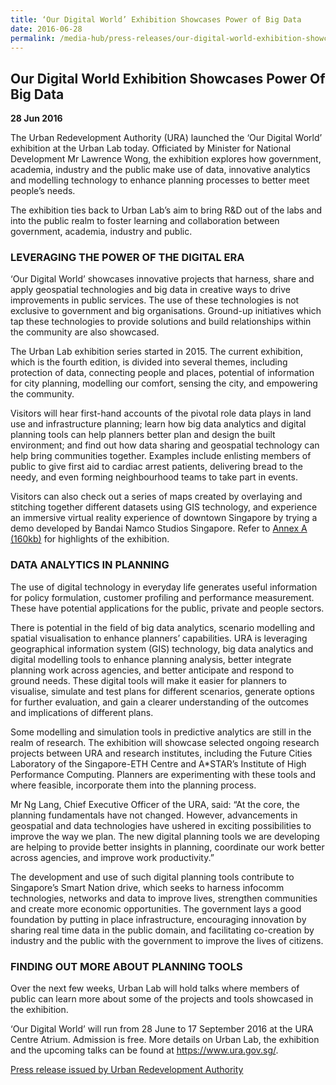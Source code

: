 ```yaml
---
title: ‘Our Digital World’ Exhibition Showcases Power of Big Data
date: 2016-06-28
permalink: /media-hub/press-releases/our-digital-world-exhibition-showcases-power-of-big-data/
---
```

## Our Digital World Exhibition Showcases Power Of Big Data

**28 Jun 2016**

The Urban Redevelopment Authority (URA) launched the ‘Our Digital World’ exhibition at the Urban Lab today. Officiated by Minister for National Development Mr Lawrence Wong, the exhibition explores how government, academia, industry and the public make use of data, innovative analytics and modelling technology to enhance planning processes to better meet people’s needs.

The exhibition ties back to Urban Lab’s aim to bring R&D out of the labs and into the public realm to foster learning and collaboration between government, academia, industry and public.

### LEVERAGING THE POWER OF THE DIGITAL ERA

‘Our Digital World’ showcases innovative projects that harness, share and apply geospatial technologies and big data in creative ways to drive improvements in public services. The use of these technologies is not exclusive to government and big organisations. Ground-up initiatives which tap these technologies to provide solutions and build relationships within the community are also showcased.

The Urban Lab exhibition series started in 2015. The current exhibition, which is the fourth edition, is divided into several themes, including protection of data, connecting people and places, potential of information for city planning, modelling our comfort, sensing the city, and empowering the community.

Visitors will hear first-hand accounts of the pivotal role data plays in land use and infrastructure planning; learn how big data analytics and digital planning tools can help planners better plan and design the built environment; and find out how data sharing and geospatial technology can help bring communities together. Examples include enlisting members of public to give first aid to cardiac arrest patients, delivering bread to the needy, and even forming neighbourhood teams to take part in events.

Visitors can also check out a series of maps created by overlaying and stitching together different datasets using GIS technology, and experience an immersive virtual reality experience of downtown Singapore by trying a demo developed by Bandai Namco Studios Singapore. Refer to [Annex A (160kb)](/files/press-releases/2016/highlights-of-our-digital-world-exhibition-annex-a.pdf) for highlights of the exhibition.

### DATA ANALYTICS IN PLANNING

The use of digital technology in everyday life generates useful information for policy formulation, customer profiling and performance measurement. These have potential applications for the public, private and people sectors.

There is potential in the field of big data analytics, scenario modelling and spatial visualisation to enhance planners’ capabilities. URA is leveraging geographical information system (GIS) technology, big data analytics and digital modelling tools to enhance planning analysis, better integrate planning work across agencies, and better anticipate and respond to ground needs. These digital tools will make it easier for planners to visualise, simulate and test plans for different scenarios, generate options for further evaluation, and gain a clearer understanding of the outcomes and implications of different plans.

Some modelling and simulation tools in predictive analytics are still in the realm of research. The exhibition will showcase selected ongoing research projects between URA and research institutes, including the Future Cities Laboratory of the Singapore-ETH Centre and A*STAR’s Institute of High Performance Computing. Planners are experimenting with these tools and where feasible, incorporate them into the planning process.

Mr Ng Lang, Chief Executive Officer of the URA, said: “At the core, the planning fundamentals have not changed. However, advancements in geospatial and data technologies have ushered in exciting possibilities to improve the way we plan. The new digital planning tools we are developing are helping to provide better insights in planning, coordinate our work better across agencies, and improve work productivity.”  
  
The development and use of such digital planning tools contribute to Singapore’s Smart Nation drive, which seeks to harness infocomm technologies, networks and data to improve lives, strengthen communities and create more economic opportunities. The government lays a good foundation by putting in place infrastructure, encouraging innovation by sharing real time data in the public domain, and facilitating co-creation by industry and the public with the government to improve the lives of citizens.

### FINDING OUT MORE ABOUT PLANNING TOOLS

Over the next few weeks, Urban Lab will hold talks where members of public can learn more about some of the projects and tools showcased in the exhibition.

‘Our Digital World’ will run from 28 June to 17 September 2016 at the URA Centre Atrium. Admission is free. More details on Urban Lab, the exhibition and the upcoming talks can be found at https://www.ura.gov.sg/.

[Press release issued by Urban Redevelopment Authority](https://www.ura.gov.sg/Corporate/Media-Room/Media-Releases/pr16-39)